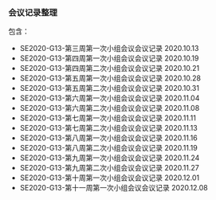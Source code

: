 ### 会议记录整理
包含：
 - SE2020-G13-第三周第一次小组会议会议记录 2020.10.13
 - SE2020-G13-第四周第一次小组会议会议记录 2020.10.19
 - SE2020-G13-第四周第二次小组会议会议记录 2020.10.21
 - SE2020-G13-第五周第一次小组会议会议记录 2020.10.28
 - SE2020-G13-第五周第二次小组会议会议记录 2020.10.31
 - SE2020-G13-第六周第一次小组会议会议记录 2020.11.04
 - SE2020-G13-第六周第二次小组会议会议记录 2020.11.08
 - SE2020-G13-第七周第一次小组会议会议记录 2020.11.11
 - SE2020-G13-第七周第二次小组会议会议记录 2020.11.13
 - SE2020-G13-第八周第一次小组会议会议记录 2020.11.16
 - SE2020-G13-第八周第二次小组会议会议记录 2020.11.19
 - SE2020-G13-第九周第一次小组会议会议记录 2020.11.24
 - SE2020-G13-第九周第二次小组会议会议记录 2020.11.27
 - SE2020-G13-第十周第一次小组会议会议记录 2020.12.01
 - SE2020-G13-第十一周第一次小组会议会议记录 2020.12.08